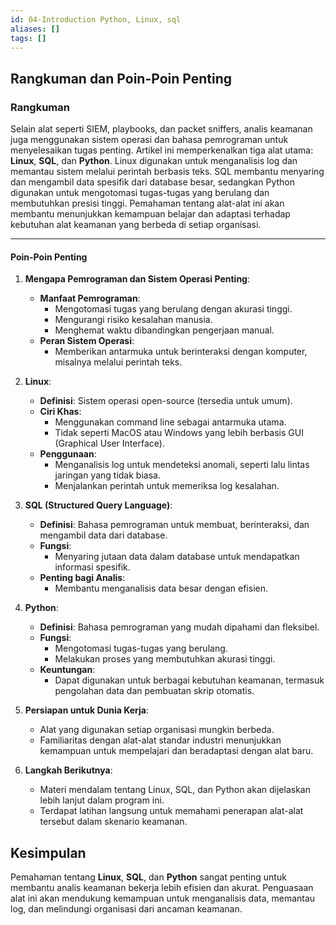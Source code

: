 ```yaml
---
id: 04-Introduction Python, Linux, sql
aliases: []
tags: []
---
```


## Rangkuman dan Poin-Poin Penting

### Rangkuman

Selain alat seperti SIEM, playbooks, dan packet sniffers, analis keamanan juga menggunakan sistem operasi dan bahasa pemrograman untuk menyelesaikan tugas penting. Artikel ini memperkenalkan tiga alat utama: **Linux**, **SQL**, dan **Python**. Linux digunakan untuk menganalisis log dan memantau sistem melalui perintah berbasis teks. SQL membantu menyaring dan mengambil data spesifik dari database besar, sedangkan Python digunakan untuk mengotomasi tugas-tugas yang berulang dan membutuhkan presisi tinggi. Pemahaman tentang alat-alat ini akan membantu menunjukkan kemampuan belajar dan adaptasi terhadap kebutuhan alat keamanan yang berbeda di setiap organisasi.

---

#### **Poin-Poin Penting**

1. **Mengapa Pemrograman dan Sistem Operasi Penting**:

   - **Manfaat Pemrograman**:
     - Mengotomasi tugas yang berulang dengan akurasi tinggi.
     - Mengurangi risiko kesalahan manusia.
     - Menghemat waktu dibandingkan pengerjaan manual.
   - **Peran Sistem Operasi**:
     - Memberikan antarmuka untuk berinteraksi dengan komputer, misalnya melalui perintah teks.

2. **Linux**:

   - **Definisi**: Sistem operasi open-source (tersedia untuk umum).
   - **Ciri Khas**:
     - Menggunakan command line sebagai antarmuka utama.
     - Tidak seperti MacOS atau Windows yang lebih berbasis GUI (Graphical User Interface).
   - **Penggunaan**:
     - Menganalisis log untuk mendeteksi anomali, seperti lalu lintas jaringan yang tidak biasa.
     - Menjalankan perintah untuk memeriksa log kesalahan.

3. **SQL (Structured Query Language)**:

   - **Definisi**: Bahasa pemrograman untuk membuat, berinteraksi, dan mengambil data dari database.
   - **Fungsi**:
     - Menyaring jutaan data dalam database untuk mendapatkan informasi spesifik.
   - **Penting bagi Analis**:
     - Membantu menganalisis data besar dengan efisien.

4. **Python**:

   - **Definisi**: Bahasa pemrograman yang mudah dipahami dan fleksibel.
   - **Fungsi**:
     - Mengotomasi tugas-tugas yang berulang.
     - Melakukan proses yang membutuhkan akurasi tinggi.
   - **Keuntungan**:
     - Dapat digunakan untuk berbagai kebutuhan keamanan, termasuk pengolahan data dan pembuatan skrip otomatis.

5. **Persiapan untuk Dunia Kerja**:

   - Alat yang digunakan setiap organisasi mungkin berbeda.
   - Familiaritas dengan alat-alat standar industri menunjukkan kemampuan untuk mempelajari dan beradaptasi dengan alat baru.

6. **Langkah Berikutnya**:
   - Materi mendalam tentang Linux, SQL, dan Python akan dijelaskan lebih lanjut dalam program ini.
   - Terdapat latihan langsung untuk memahami penerapan alat-alat tersebut dalam skenario keamanan.

## Kesimpulan

Pemahaman tentang **Linux**, **SQL**, dan **Python** sangat penting untuk membantu analis keamanan bekerja lebih efisien dan akurat. Penguasaan alat ini akan mendukung kemampuan untuk menganalisis data, memantau log, dan melindungi organisasi dari ancaman keamanan.
